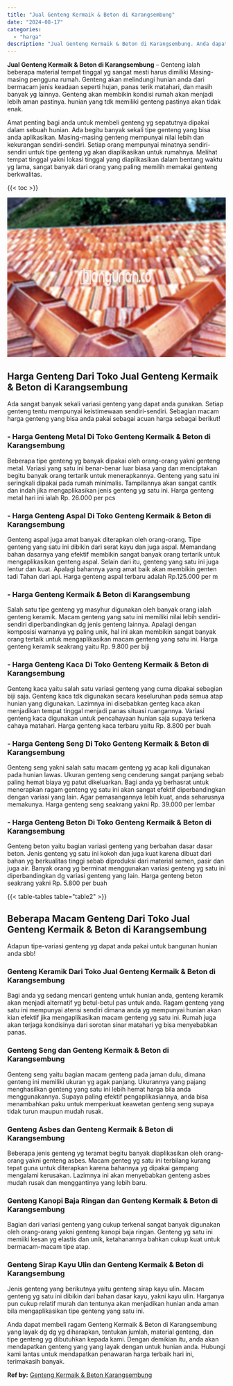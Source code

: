 ```yaml
---
title: "Jual Genteng Kermaik & Beton di Karangsembung"
date: "2024-08-17"
categories: 
  - "harga"
description: "Jual Genteng Kermaik & Beton di Karangsembung. Anda dapat membeli ragam Genteng Kermaik & Beton di Karangsembung yang layak dg dg yg diharapkan, tentukan jum..."
---
```


**Jual Genteng Kermaik & Beton di Karangsembung** – Genteng ialah beberapa material tempat tinggal yg sangat mesti harus dimiliki Masing-masing pengguna rumah. Genteng akan melindungi hunian anda dari bermacam jenis keadaan seperti hujan, panas terik matahari, dan masih banyak yg lainnya. Genteng akan membikin kondisi rumah akan menjadi lebih aman pastinya. hunian yang tdk memiliki genteng pastinya akan tidak enak.

Amat penting bagi anda untuk membeli genteng yg sepatutnya dipakai dalam sebuah hunian. Ada begitu banyak sekali tipe genteng yang bisa anda aplikasikan. Masing-masing genteng mempunyai nilai lebih dan kekurangan sendiri-sendiri. Setiap orang mempunyai minatnya sendiri-sendiri untuk tipe genteng yg akan diaplikasikan untuk rumahnya. Melihat tempat tinggal yakni lokasi tinggal yang diaplikasikan dalam bentang waktu yg lama, sangat banyak dari orang yang paling memilih memakai genteng berkwalitas.

{{< toc >}}

![Jual Genteng Kermaik & Beton di Karangsembung](/images/genteng-minimalis-murah29.png)

## Harga Genteng Dari Toko Jual Genteng Kermaik & Beton di Karangsembung

Ada sangat banyak sekali variasi genteng yang dapat anda gunakan. Setiap genteng tentu mempunyai keistimewaan sendiri-sendiri. Sebagian macam harga genteng yang bisa anda pakai sebagai acuan harga sebagai berikut!

### \- Harga Genteng Metal Di Toko Genteng Kermaik & Beton di Karangsembung

Beberapa tipe genteng yg banyak dipakai oleh orang-orang yakni genteng metal. Variasi yang satu ini benar-benar luar biasa yang dan menciptakan begitu banyak orang tertarik untuk menerapkannya. Genteng yang satu ini seringkali dipakai pada rumah minimalis. Tampilannya akan sangat cantik dan indah jika mengaplikasikan jenis genteng yg satu ini. Harga genteng metal hari ini ialah Rp. 26.000 per pcs

### \- Harga Genteng Aspal Di Toko Genteng Kermaik & Beton di Karangsembung

Genteng aspal juga amat banyak diterapkan oleh orang-orang. Tipe genteng yang satu ini dibikin dari serat kayu dan juga aspal. Memandang bahan dasarnya yang efektif membikin sangat banyak orang tertarik untuk mengaplikasikan genteng aspal. Selain dari itu, genteng yang satu ini juga lentur dan kuat. Apalagi bahannya yang amat baik akan membikin genten tadi Tahan dari api. Harga genteng aspal terbaru adalah Rp.125.000 per m

### \- Harga Genteng Kermaik & Beton di Karangsembung

Salah satu tipe genteng yg masyhur digunakan oleh banyak orang ialah genteng keramik. Macam genteng yang satu ini memiliki nilai lebih sendiri-sendiri diperbandingkan dg jenis genteng lainnya. Apalagi dengan komposisi warnanya yg paling unik, hal ini akan membikin sangat banyak orang tertaik untuk mengaplikasikan macam genteng yang satu ini. Harga genteng keramik seakrang yaitu Rp. 9.800 per biji

### \- Harga Genteng Kaca Di Toko Genteng Kermaik & Beton di Karangsembung

Genteng kaca yaitu salah satu variasi genteng yang cuma dipakai sebagian biji saja. Genteng kaca tdk digunakan secara keseluruhan pada semua atap hunian yang digunakan. Lazimnya ini disebabkan genteg kaca akan menjadikan tempat tinggal menjadi panas situasi ruangannya. Variasi genteng kaca digunakan untuk pencahayaan hunian saja supaya terkena cahaya matahari. Harga genteng kaca terbaru yaitu Rp. 8.800 per buah

### \- Harga Genteng Seng Di Toko Genteng Kermaik & Beton di Karangsembung

Genteng seng yakni salah satu macam genteng yg acap kali digunakan pada hunian lawas. Ukuran genteng seng cenderung sangat panjang sebab paling hemat biaya yg patut dikeluarkan. Bagi anda yg berhasrat untuk menerapkan ragam genteng yg satu ini akan sangat efektif diperbandingkan dengan variasi yang lain. Agar pemasangannya lebih kuat, anda seharusnya memakunya. Harga genteng seng seakrang yakni Rp. 39.000 per lembar

### \- Harga Genteng Beton Di Toko Genteng Kermaik & Beton di Karangsembung

Genteng beton yaitu bagian variasi genteng yang berbahan dasar dasar beton. Jenis genteng yg satu ini kokoh dan juga kuat karena dibuat dari bahan yg berkualitas tinggi sebab diproduksi dari material semen, pasir dan juga air. Banyak orang yg berminat menggunakan variasi genteng yg satu ini diperbandingkan dg variasi genteng yang lain. Harga genteng beton seakrang yakni Rp. 5.800 per buah

{{< table-tables table="table2" >}}

## Beberapa Macam Genteng Dari Toko Jual Genteng Kermaik & Beton di Karangsembung

Adapun tipe-variasi genteng yg dapat anda pakai untuk bangunan hunian anda sbb!

### Genteng Keramik Dari Toko Jual Genteng Kermaik & Beton di Karangsembung

Bagi anda yg sedang mencari genteng untuk hunian anda, genteng keramik akan menjadi alternatif yg betul-betul pas untuk anda. Ragam genteng yang satu ini mempunyai atensi sendiri dimana anda yg mempunyai hunian akan kian efektif jika mengaplikasikan macam genteng yg satu ini. Rumah juga akan terjaga kondisinya dari sorotan sinar matahari yg bisa menyebabkan panas.

### Genteng Seng dan Genteng Kermaik & Beton di Karangsembung

Genteng seng yaitu bagian macam genteng pada jaman dulu, dimana genteng ini memiliki ukuran yg agak panjang. Ukurannya yang pajang menghasilkan genteng yang satu ini lebih hemat harga bila anda menggunakannya. Supaya paling efektif pengaplikasiannya, anda bisa menambahkan paku untuk memperkuat keawetan genteng seng supaya tidak turun maupun mudah rusak.

### Genteng Asbes dan Genteng Kermaik & Beton di Karangsembung

Beberapa jenis genteng yg teramat begitu banyak diaplikasikan oleh orang-orang yakni genteng asbes. Macam genteg yg satu ini terbilang kurang tepat guna untuk diterapkan karena bahannya yg dipakai gampang mengalami kerusakan. Lazimnya ini akan menyebabkan genteng asbes mudah rusak dan menggantinya yang lebih baru.

### Genteng Kanopi Baja Ringan dan Genteng Kermaik & Beton di Karangsembung

Bagian dari variasi genteng yang cukup terkenal sangat banyak digunakan oleh orang-orang yakni genteng kanopi baja ringan. Genteng yg satu ini memiiki kesan yg elastis dan unik, ketahanannya bahkan cukup kuat untuk bermacam-macam tipe atap.

### Genteng Sirap Kayu Ulin dan Genteng Kermaik & Beton di Karangsembung

Jenis genteng yang berikutnya yaitu genteng sirap kayu ulin. Macam genteng yg satu ini dibikin dari bahan dasar kayu, yakni kayu ulin. Harganya pun cukup relatif murah dan tentunya akan menjadikan hunian anda aman bila mengaplikasikan tipe genteng yang satu ini.

Anda dapat membeli ragam Genteng Kermaik & Beton di Karangsembung yang layak dg dg yg diharapkan, tentukan jumlah, material genteng, dan tipe genteng yg dibutuhkan kepada kami. Dengan demikian itu, anda akan mendapatkan genteng yang yang layak dengan untuk hunian anda. Hubungi kami lantas untuk mendapatkan penawaran harga terbaik hari ini, terimakasih banyak.

**Ref by:**  [Genteng Kermaik & Beton  Karangsembung](https://id.wikipedia.org/wiki/Genteng)

